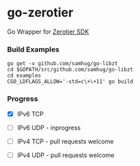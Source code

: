 # go-zerotier

Go Wrapper for [Zerotier SDK](https://github.com/zerotier/libzt/)

### Build Examples
```
go get -v github.com/samhug/go-libzt
cd $GOPATH/src/github.com/samhug/go-libzt
cd examples
CGO_LDFLAGS_ALLOW='-std=c\+\+11' go build
```

### Progress
- [x] IPv6 TCP
- [ ] IPv6 UDP - inprogress
- [ ] IPv4 TCP - pull requests welcome
- [ ] IPv4 UDP - pull requests welcome

